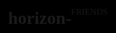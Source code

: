 # horizon-

<!DOCTYPE html>
<html lang="en">
<head>
  <!-- iOS compatibility enhancements -->
  <meta name="apple-mobile-web-app-capable" content="yes">
  <meta name="apple-mobile-web-app-status-bar-style" content="black-translucent">
  <meta name="format-detection" content="telephone=no">
  <link rel="apple-touch-icon" href="favicon.png">
  <meta name="theme-color" content="#000000">
  <meta charset="UTF-8" />
  <meta name="viewport" content="width=device-width, initial-scale=1.0, maximum-scale=1.0, user-scalable=no" />
  <title>FRIENDS | Horizon</title>
  <style>
    body, html {
      height: 100%;
      width: 100%;
      max-height: 100vh;
      max-width: 100vw;
      overscroll-behavior: none;
      -webkit-touch-callout: none;
      -webkit-text-size-adjust: 100%;
      -webkit-overflow-scrolling: touch;
      -webkit-tap-highlight-color: transparent;
      touch-action: manipulation;
      margin: 0;
      padding: 0;
      font-family: 'Georgia', serif;
      background-color: black;
      overflow: hidden;
      display: flex;
      align-items: center;
      justify-content: center;
    }

    .envelope {
      width: 80vw;
      height: 45vw;
      max-height: 56.25vh;
      background: black;
      color: white;
      border: 2px solid white;
      display: flex;
      align-items: center;
      justify-content: center;
      font-size: 2rem;
      transition: opacity 1s ease, transform 1s ease;
      z-index: 3;
      cursor: pointer;
      position: absolute;
      box-sizing: border-box;
    }

    .envelope.opened {
      opacity: 0;
      transform: scale(0.8);
      pointer-events: none;
    }

    .slide {
      width: 100vw;
      height: 100vh;
      max-width: 177.78vh;
      position: absolute;
      top: 50%;
      left: 50%;
      transform: translate(-50%, -50%);
      display: flex;
      align-items: center;
      justify-content: center;
      opacity: 0;
      transition: opacity 1s ease;
      pointer-events: none;
    }

    .slide.visible {
      opacity: 1;
      z-index: 2;
      pointer-events: auto;
    }

    .flyer {
      height: 80vh;
      width: 80vw;
      background-color: black;
      background-image: url('https://i.postimg.cc/dQhvnZ4M/Screenshot-2025-07-08-213827.png');
      background-size: contain;
      background-repeat: no-repeat;
      background-position: center;
      cursor: pointer;
    }

    .final {
      background-color: black;
      background-image: url('https://i.postimg.cc/13MPzGJd/Screenshot-2025-07-08-224214.png');
      background-size: contain;
      background-repeat: no-repeat;
      background-position: center;
      cursor: pointer;
    }

    .pulse {
      display: inline-block;
      animation: pulse 1.5s infinite;
    }

    @keyframes pulse {
      0% { opacity: 1; transform: scale(1); }
      50% { opacity: 0.6; transform: scale(1.05); }
      100% { opacity: 1; transform: scale(1); }
    }
  </style>
  <link href="https://fonts.googleapis.com/css2?family=Lora&display=swap" rel="stylesheet">
</head>
<body>
  <div class="envelope" id="envelope" onclick="handleSlideClick()"><span class="pulse">FRIENDS</span></div>
  <div class="slide flyer" id="flyer" onclick="handleSlideClick()"></div>
  <div class="slide final" id="final" onclick="handleSlideClick()"></div>

  <audio id="shutter-sound" src="https://www.soundjay.com/mechanical/camera-shutter-click-01a.mp3" preload="auto"></audio>

  <script>
    const slides = ['flyer', 'final'];
    let currentSlide = -1;

    const envelope = document.getElementById('envelope');
    const shutterSound = document.getElementById('shutter-sound');

    function showSlide(index) {
      if (index < 0 || index >= slides.length) return;
      const current = currentSlide >= 0 ? document.getElementById(slides[currentSlide]) : null;
      const next = document.getElementById(slides[index]);

      if (current) current.classList.remove('visible');
      setTimeout(() => {
        next.classList.add('visible');
        currentSlide = index;
      }, 1000);
    }

    function handleSlideClick() {
      shutterSound.currentTime = 0;
      shutterSound.play();

      if (currentSlide === -1) {
        envelope.classList.add('opened');
        setTimeout(() => showSlide(0), 1000);
      } else if (currentSlide < slides.length - 1) {
        showSlide(currentSlide + 1);
      } else {
        document.getElementById(slides[currentSlide]).classList.remove('visible');
        setTimeout(() => location.reload(), 1000);
      }
    }

    setTimeout(() => {
      if (currentSlide === 0) showSlide(1);
    }, 15000);
  </script>

  <div id="browser-warning" style="display:none; position:fixed; z-index:9999; background:black; color:white; top:0; left:0; width:100vw; height:100vh; padding:20px; text-align:center; font-family:Georgia, serif; font-size:1.2rem;">
    This invitation may not work properly in this app's browser.<br><br>
    Please open it in <strong>Safari</strong> for the full experience.<br><br>
    <button onclick="copyLink()" style="margin-top:20px; padding:10px 20px; font-size:1rem; cursor:pointer;">Copy Link</button><br>
    <a href="#" onclick="openInSafari()" style="margin-top:10px; padding:10px 20px; font-size:1rem; cursor:pointer; display: inline-flex; align-items: center; gap: 10px; text-decoration: none; color: white; border: 1px solid white; background: transparent;">
  <img src="https://upload.wikimedia.org/wikipedia/commons/thumb/5/52/Apple_Safari_icon_%282021%29.svg/64px-Apple_Safari_icon_%282021%29.svg.png" alt="Safari Icon" style="width: 24px; height: 24px; vertical-align: middle;">
  Open in Safari
</a>
  </div>

  <script>
    function isInAppBrowser() {
      const ua = navigator.userAgent || navigator.vendor || window.opera;
      return /FBAN|FBAV|Instagram|WhatsApp/i.test(ua);
    }

    function copyLink() {
      navigator.clipboard.writeText(window.location.href).then(() => {
        alert('Link copied! Paste it in Safari.');
      });
    }

    function openInSafari() {
      const url = window.location.href;
      window.open(url, '_blank');
    }

    window.addEventListener('DOMContentLoaded', () => {
      if (isInAppBrowser()) {
        document.getElementById('browser-warning').style.display = 'block';
        document.body.style.overflow = 'hidden';
      }
    });
  </script>
</body>
</html>
